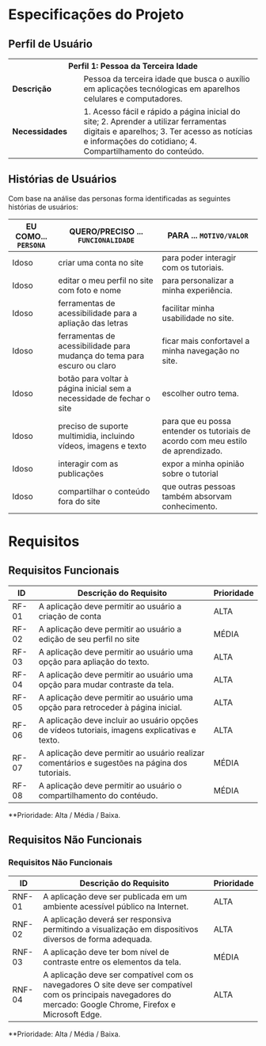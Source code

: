 # Especificações do Projeto

## Perfil de Usuário

<table>
<tbody>
<tr>
<th colspan="2">Perfil 1: Pessoa da Terceira Idade </th>
</tr>
<tr>
<td width="150px"><b>Descrição</b></td>
<td width="600px">
Pessoa da terceira idade que busca o auxílio em aplicações tecnólogicas em aparelhos celulares e computadores. 
</td>
</tr>
<tr>
<td><b>Necessidades</b></td>
<td>
1. Acesso fácil e rápido a página inicial do site; 
2. Aprender a utilizar ferramentas digitais e aparelhos; 
3. Ter acesso as notícias e informações do cotidiano;
4. Compartilhamento do conteúdo. 
</td>
</tr>
</tbody>
</table>


## Histórias de Usuários
Com base na análise das personas forma identificadas as seguintes histórias de usuários:

|EU COMO... `PERSONA`| QUERO/PRECISO ... `FUNCIONALIDADE`                                             |PARA ... `MOTIVO/VALOR`                 |
|--------------------|--------------------------------------------------------------------------------|----------------------------------------|
|Idoso | criar uma conta no site | para poder interagir com os tutoriais. |
|Idoso | editar o meu perfil no site com foto e nome | para personalizar a minha experiência. |
|Idoso | ferramentas de acessibilidade para a apliação das letras | facilitar minha usabilidade no site. |
|Idoso | ferramentas de acessibilidade para mudança do tema para escuro ou claro  | ficar mais confortavel a minha navegação no site.  |
|Idoso  | botão para voltar à página inicial sem a necessidade de fechar o site  | escolher outro tema. |
|Idoso |  preciso de suporte multimidia, incluindo vídeos, imagens e texto | para que eu possa entender os tutoriais de acordo com meu estilo de aprendizado.  |
|Idoso | interagir com as publicações | expor a minha opinião sobre o tutorial |
|Idoso | compartilhar o conteúdo fora do site | que outras pessoas também absorvam conhecimento. |

# Requisitos

## Requisitos Funcionais

|ID    | Descrição do Requisito  | Prioridade |
|------|-----------------------------------------|----|
|RF-01| A aplicação deve permitir ao usuário a criação de conta   | ALTA | 
|RF-02| A aplicação deve permitir ao usuário a edição de seu perfil no site   | MÉDIA | 
|RF-03| A aplicação deve permitir ao usuário uma opção para apliação do texto.   | ALTA | 
|RF-04| A aplicação deve permitir ao usuário uma opção para mudar contraste da tela.   | ALTA | 
|RF-05| A aplicação deve permitir ao usuário uma opção para retroceder à página inicial.    | ALTA |
|RF-06| A aplicação deve incluir ao usuário opções de vídeos tutoriais, imagens explicativas e texto.   | ALTA |
|RF-07| A aplicação deve permitir ao usuário realizar comentários e sugestões na página dos tutoriais.  | MÉDIA |
|RF-08| A aplicação deve permitir ao usuário o compartilhamento do contéudo.    | MÉDIA |

**Prioridade: Alta / Média / Baixa.  

## Requisitos Não Funcionais

### Requisitos Não Funcionais

|ID     | Descrição do Requisito  |Prioridade |
|-------|-------------------------|----|
|RNF-01| A aplicação deve ser publicada em um ambiente acessível público na Internet.  | ALTA | 
|RNF-02| A aplicação deverá ser responsiva permitindo a visualização em dispositivos diversos de forma adequada.  | ALTA | 
|RNF-03| A aplicação deve ter bom nível de contraste entre os elementos da tela.  | MÉDIA | 
|RNF-04| A aplicação deve ser compatível com os navegadores O site deve ser compatível com os principais navegadores do mercado: Google Chrome, Firefox e Microsoft Edge.  | ALTA | 


**Prioridade: Alta / Média / Baixa.

